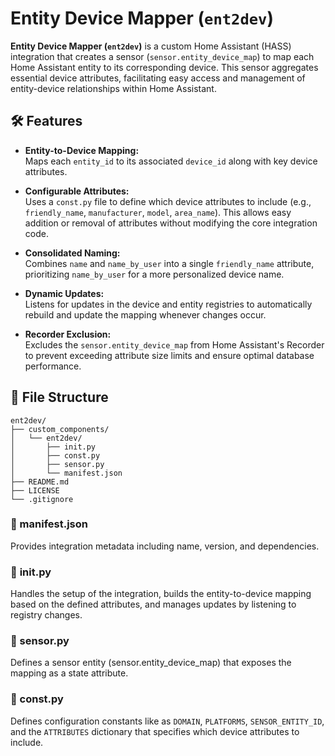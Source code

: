 # Entity Device Mapper (`ent2dev`)

**Entity Device Mapper (`ent2dev`)** is a custom Home Assistant (HASS) integration that creates a sensor (`sensor.entity_device_map`) to map each Home Assistant entity to its corresponding device. This sensor aggregates essential device attributes, facilitating easy access and management of entity-device relationships within Home Assistant.

## 🛠️ Features

- **Entity-to-Device Mapping:**  
  Maps each `entity_id` to its associated `device_id` along with key device attributes.

- **Configurable Attributes:**  
  Uses a `const.py` file to define which device attributes to include (e.g., `friendly_name`, `manufacturer`, `model`, `area_name`). This allows easy addition or removal of attributes without modifying the core integration code.

- **Consolidated Naming:**  
  Combines `name` and `name_by_user` into a single `friendly_name` attribute, prioritizing `name_by_user` for a more personalized device name.

- **Dynamic Updates:**  
  Listens for updates in the device and entity registries to automatically rebuild and update the mapping whenever changes occur.

- **Recorder Exclusion:**  
  Excludes the `sensor.entity_device_map` from Home Assistant's Recorder to prevent exceeding attribute size limits and ensure optimal database performance.

## 📁 File Structure
````
ent2dev/
├── custom_components/
│   └── ent2dev/
│       ├── init.py
│       ├── const.py
│       ├── sensor.py
│       └── manifest.json
├── README.md
├── LICENSE
└── .gitignore
````
### 📄 manifest.json

Provides integration metadata including name, version, and dependencies.

### 📄 __init__.py

Handles the setup of the integration, builds the entity-to-device mapping based on the defined attributes, and manages updates by listening to registry changes.

### 📄 sensor.py

Defines a sensor entity (sensor.entity_device_map) that exposes the mapping as a state attribute.

### 📄 const.py

Defines configuration constants like as `DOMAIN`, `PLATFORMS`, `SENSOR_ENTITY_ID`, and the `ATTRIBUTES` dictionary that specifies which device attributes to include.


